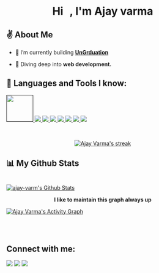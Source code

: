 <!-- <a href="#"><img width="100%" height="auto" src="https://i.imgur.com/iXuL1HG.png" height="175px"/></a> -->

<h1 align="center">Hi <img src="https://raw.githubusercontent.com/MartinHeinz/MartinHeinz/master/wave.gif" width="10px">, I'm Ajay varma</h1>

## :v: About Me

- 🔭 I’m currently building **[UnGrduation](https://github.com/unGraduation/)**

- 🌱 Diving deep into **web development.**

## 🚀 Languages and Tools I know:

<p align="left"> 
    <a href="" target="_blank"> <img src="https://upload.wikimedia.org/wikipedia/commons/thumb/archive/a/a7/20220125121206%21React-icon.svg/120px-React-icon.svg.png" width="70px"/> </a>
    <a href="https://www.java.com" target="_blank"> <img src="https://img.icons8.com/color/48/000000/java-coffee-cup-logo.png"/> </a>
    <a href="https://developer.mozilla.org/en-US/docs/Web/JavaScript" target="_blank"> <img src="https://img.icons8.com/color/48/000000/javascript.png"/> </a> 
    <a href="https://www.w3schools.com/html/html_intro.asp" target="_blank"> <img src="https://img.icons8.com/color/48/000000/html-5.png"/> </a> 
    <a href="https://www.w3schools.com/css/" target="_blank"> <img src="https://img.icons8.com/color/48/000000/css3.png"/> </a> 
    <a href="https://firebase.google.com/" target="_blank"> <img src="https://img.icons8.com/color/48/000000/firebase.png"/> </a> 
    <a href="https://git-scm.com/" target="_blank"> <img src="https://img.icons8.com/color/48/000000/git.png"/> </a> 
    <a href="https://www.markdownguide.org/getting-started/"target="_blank"> <img src="https://img.icons8.com/color/48/000000/markdown.png"/> </a> 
</p>

<br/>

<p align="center">
    <a href="https://github.com/ajay-varm/github-readme-streak-stats">
        <img title="🔥 Get streak stats for your profile at git.io/streak-stats" alt="Ajay Varma's streak" src="https://github-readme-streak-stats.herokuapp.com/?user=ajay-varm&theme=black-ice&hide_border=true&stroke=0000&background=060A0CD0"/>
    </a>
</p>

## 📊 My Github Stats

  <br/>
    <a href="https://github.com/ajay-varm/github-readme-stats"><img alt="ajay-varm's Github Stats" src="https://github-readme-stats.vercel.app/api?username=ajay-varm&show_icons=true&count_private=true&theme=react&hide_border=true&bg_color=0D1117" /></a>
  <!-- <a href="https://github.com/ajay-varm/github-readme-stats"><img alt="Ajay Varma's Top Languages" src="https://github-readme-stats.vercel.app/api/top-langs/?username=ajay-varm&langs_count=8&count_private=true&layout=compact&theme=react&hide_border=true&bg_color=0D1117" /></a>
  <br/>
  <b>Note:</b> <b>Top languages is only a metric of the languages my public code consists of and doesn't reflect experience or skill level.</b> -->

 <p align="center">
 <b>I like to maintain this graph always up</b>
 </p>

<a href="https://github.com/ajay-varm/github-readme-activity-graph"><img alt="Ajay Varma's Activity Graph" src="https://activity-graph.herokuapp.com/graph?username=ajay-varm&bg_color=0D111&color=5BCDEC&line=5BCDEC&point=FFFFFF&hide_border=true" /></a>

<br/>
<br/>

## Connect with me:

<p align="left">

<a href = "https://www.linkedin.com/in/ajay-varma-852a92222?lipi=urn%3Ali%3Apage%3Ad_flagship3_profile_view_base_contact_details%3Bz27QHlyjT1SfMo%2BLbO9VqA%3D%3D"><img src="https://img.icons8.com/fluent/48/000000/linkedin.png"/></a>
<a href = "https://twitter.com/broiamajay"><img src="https://img.icons8.com/fluent/48/000000/twitter.png"/></a>
<a href = "https://www.instagram.com/ajay_bhupathiraju_/"><img src="https://img.icons8.com/fluent/48/000000/instagram-new.png"/></a>

</p>

<!-- ## ❤ Views and Followers
<a href="https://github.com/Meghna-DAS/github-profile-views-counter">
    <img src="https://komarev.com/ghpvc/?username=SubhamRaoniar28">
</a>
<a href="https://github.com/SubhamRaoniar28?tab=followers"><img src="https://img.shields.io/github/followers/SubhamRaoniar28?label=Followers&style=social" alt="GitHub Badge"></a> -->
